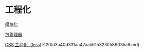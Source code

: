 # 工程化

[模块化](%E5%B7%A5%E7%A8%8B%E5%8C%96%200040ed99af804be3824e062043a427b8/%E6%A8%A1%E5%9D%97%E5%8C%96%204c82554b53fe4ba99ce4743943877fe5.md)

[包管理器](%E5%B7%A5%E7%A8%8B%E5%8C%96%200040ed99af804be3824e062043a427b8/%E5%8C%85%E7%AE%A1%E7%90%86%E5%99%A8%2069ce965b86e5487297302d79a2a3d4e6.md)

[CSS 工程化（less)](%E5%B7%A5%E7%A8%8B%E5%8C%96%200040ed99af804be3824e062043a427b8/CSS%20%E5%B7%A5%E7%A8%8B%E5%8C%96%EF%BC%88less)%20fd3a40d331aa47aab6153230589035a6.md)